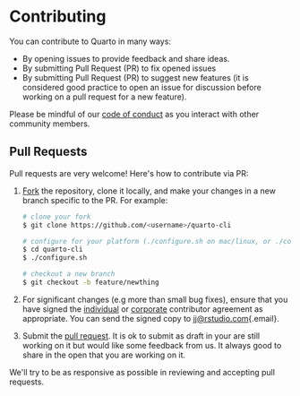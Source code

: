 # Contributing

You can contribute to Quarto in many ways:

-   By opening issues to provide feedback and share ideas.
-   By submitting Pull Request (PR) to fix opened issues
-   By submitting Pull Request (PR) to suggest new features (it is considered good practice to open an issue for discussion before working on a pull request for a new feature).

Please be mindful of our [code of conduct](https://github.com/quarto-dev/quarto-cli/blob/main/.github/CODE_OF_CONDUCT.md) as you interact with other community members.

## Pull Requests 

Pull requests are very welcome! Here's how to contribute via PR:

1.  [Fork](https://github.com/quarto-dev/quarto-cli/fork) the repository, clone it locally, and make your changes in a new branch specific to the PR. For example:

    ```bash
    # clone your fork
    $ git clone https://github.com/<username>/quarto-cli

    # configure for your platform (./configure.sh on mac/linux, or ./configure.cmd on windows powershell)
    $ cd quarto-cli
    $ ./configure.sh

    # checkout a new branch
    $ git checkout -b feature/newthing
    ```

2.  For significant changes (e.g more than small bug fixes), ensure that you have signed the [individual](https://rstudioblog.files.wordpress.com/2017/05/rstudio_individual_contributor_agreement.pdf) or [corporate](https://rstudioblog.files.wordpress.com/2017/05/rstudio_corporate_contributor_agreement.pdf) contributor agreement as appropriate. You can send the signed copy to [jj\@rstudio.com](mailto:jj@rstudio.com){.email}.

3.  Submit the [pull request](https://help.github.com/articles/using-pull-requests). It is ok to submit as draft in your are still working on it but would like some feedback from us. It always good to share in the open that you are working on it.

We'll try to be as responsive as possible in reviewing and accepting pull requests.
